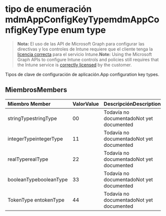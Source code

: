 # <a name="mdmappconfigkeytype-enum-type"></a><span data-ttu-id="466ef-101">tipo de enumeración mdmAppConfigKeyType</span><span class="sxs-lookup"><span data-stu-id="466ef-101">mdmAppConfigKeyType enum type</span></span>

> <span data-ttu-id="466ef-102">**Nota:** El uso de las API de Microsoft Graph para configurar las directivas y los controles de Intune requiere que el cliente tenga la [licencia correcta](https://go.microsoft.com/fwlink/?linkid=839381) para el servicio Intune.</span><span class="sxs-lookup"><span data-stu-id="466ef-102">**Note:** Using the Microsoft Graph APIs to configure Intune controls and policies still requires that the Intune service is [correctly licensed](https://go.microsoft.com/fwlink/?linkid=839381) by the customer.</span></span>

<span data-ttu-id="466ef-103">Tipos de clave de configuración de aplicación.</span><span class="sxs-lookup"><span data-stu-id="466ef-103">App configuration key types.</span></span>
## <a name="members"></a><span data-ttu-id="466ef-104">Miembros</span><span class="sxs-lookup"><span data-stu-id="466ef-104">Members</span></span>
|<span data-ttu-id="466ef-105">Miembro	</span><span class="sxs-lookup"><span data-stu-id="466ef-105">Member</span></span>|<span data-ttu-id="466ef-106">Valor</span><span class="sxs-lookup"><span data-stu-id="466ef-106">Value</span></span>|<span data-ttu-id="466ef-107">Descripción</span><span class="sxs-lookup"><span data-stu-id="466ef-107">Description</span></span>|
|:---|:---|:---|
|<span data-ttu-id="466ef-108">stringType</span><span class="sxs-lookup"><span data-stu-id="466ef-108">stringType</span></span>|<span data-ttu-id="466ef-109">0</span><span class="sxs-lookup"><span data-stu-id="466ef-109">0</span></span>|<span data-ttu-id="466ef-110">Todavía no documentado</span><span class="sxs-lookup"><span data-stu-id="466ef-110">Not yet documented</span></span>|
|<span data-ttu-id="466ef-111">integerType</span><span class="sxs-lookup"><span data-stu-id="466ef-111">integerType</span></span>|<span data-ttu-id="466ef-112">1</span><span class="sxs-lookup"><span data-stu-id="466ef-112">1</span></span>|<span data-ttu-id="466ef-113">Todavía no documentado</span><span class="sxs-lookup"><span data-stu-id="466ef-113">Not yet documented</span></span>|
|<span data-ttu-id="466ef-114">realType</span><span class="sxs-lookup"><span data-stu-id="466ef-114">realType</span></span>|<span data-ttu-id="466ef-115">2</span><span class="sxs-lookup"><span data-stu-id="466ef-115">2</span></span>|<span data-ttu-id="466ef-116">Todavía no documentado</span><span class="sxs-lookup"><span data-stu-id="466ef-116">Not yet documented</span></span>|
|<span data-ttu-id="466ef-117">booleanType</span><span class="sxs-lookup"><span data-stu-id="466ef-117">booleanType</span></span>|<span data-ttu-id="466ef-118">3</span><span class="sxs-lookup"><span data-stu-id="466ef-118">3</span></span>|<span data-ttu-id="466ef-119">Todavía no documentado</span><span class="sxs-lookup"><span data-stu-id="466ef-119">Not yet documented</span></span>|
|<span data-ttu-id="466ef-120">TokenType en</span><span class="sxs-lookup"><span data-stu-id="466ef-120">tokenType</span></span>|<span data-ttu-id="466ef-121">4</span><span class="sxs-lookup"><span data-stu-id="466ef-121">4</span></span>|<span data-ttu-id="466ef-122">Todavía no documentado</span><span class="sxs-lookup"><span data-stu-id="466ef-122">Not yet documented</span></span>|



